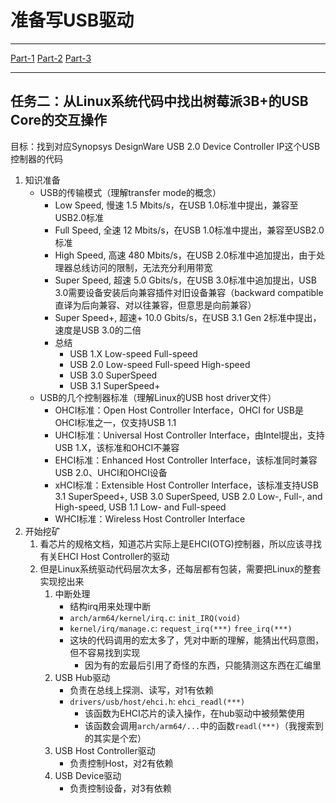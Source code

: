 # 准备写USB驱动 #
---
[Part-1](USB驱动准备\(Part%201\).md)
[Part-2](USB驱动准备\(Part%202\).md)
[Part-3](USB驱动准备\(Part%203\).md)
<!--这里空一行，不要留标题-->
---

## <a name="task2">任务二：</a>从Linux系统代码中找出树莓派3B+的USB Core的交互操作 ##

目标：找到对应Synopsys DesignWare USB 2.0 Device Controller IP这个USB控制器的代码

1. 知识准备
	- USB的传输模式（理解transfer mode的概念）
		- Low   Speed, 慢速 1.5 Mbits/s，在USB 1.0标准中提出，兼容至USB2.0标准
		- Full  Speed, 全速  12 Mbits/s，在USB 1.0标准中提出，兼容至USB2.0标准
		- High  Speed, 高速 480 Mbits/s，在USB 2.0标准中追加提出，由于处理器总线访问的限制，无法充分利用带宽
		- Super Speed, 超速 5.0 Gbits/s，在USB 3.0标准中追加提出，USB 3.0需要设备安装后向兼容插件对旧设备兼容（backward compatible直译为后向兼容、对以往兼容，但意思是向前兼容）
		- Super Speed+, 超速+ 10.0 Gbits/s，在USB 3.1 Gen 2标准中提出，速度是USB 3.0的二倍
		- 总结
			- USB 1.X Low-speed Full-speed
			- USB 2.0 Low-speed Full-speed High-speed
			- USB 3.0 SuperSpeed
			- USB 3.1 SuperSpeed+
	- USB的几个控制器标准（理解Linux的USB host driver文件）
		- OHCI标准：Open Host Controller Interface，OHCI for USB是OHCI标准之一，仅支持USB 1.1
		- UHCI标准：Universal Host Controller Interface，由Intel提出，支持USB 1.X，该标准和OHCI不兼容
		- EHCI标准：Enhanced Host Controller Interface，该标准同时兼容USB 2.0、UHCI和OHCI设备
		- xHCI标准：Extensible Host Controller Interface，该标准支持USB 3.1 SuperSpeed+, USB 3.0 SuperSpeed, USB 2.0 Low-, Full-, and High-speed, USB 1.1 Low- and Full-speed
		- WHCI标准：Wireless Host Controller Interface
2. 开始挖矿
	1. 看芯片的规格文档，知道芯片实际上是EHCI(OTG)控制器，所以应该寻找有关EHCI Host Controller的驱动
	2. 但是Linux系统驱动代码层次太多，还每层都有包装，需要把Linux的整套实现挖出来
		1. 中断处理
			- 结构irq用来处理中断
			- `arch/arm64/kernel/irq.c`: `init_IRQ(void)`
			- `kernel/irq/manage.c`: `request_irq(***)` `free_irq(***)`
			- 这块的代码调用的宏太多了，凭对中断的理解，能猜出代码意图，但不容易找到实现
				- 因为有的宏最后引用了奇怪的东西，只能猜测这东西在汇编里
		2. USB Hub驱动
			- 负责在总线上探测、读写，对1有依赖
			- `drivers/usb/host/ehci.h`: `ehci_readl(***)`
				- 该函数为EHCI芯片的读入操作，在hub驱动中被频繁使用
				- 该函数会调用`arch/arm64/...`中的函数`readl(***)`（我搜索到的其实是个宏）
		3. USB Host Controller驱动
			- 负责控制Host，对2有依赖
		4. USB Device驱动
			- 负责控制设备，对3有依赖
